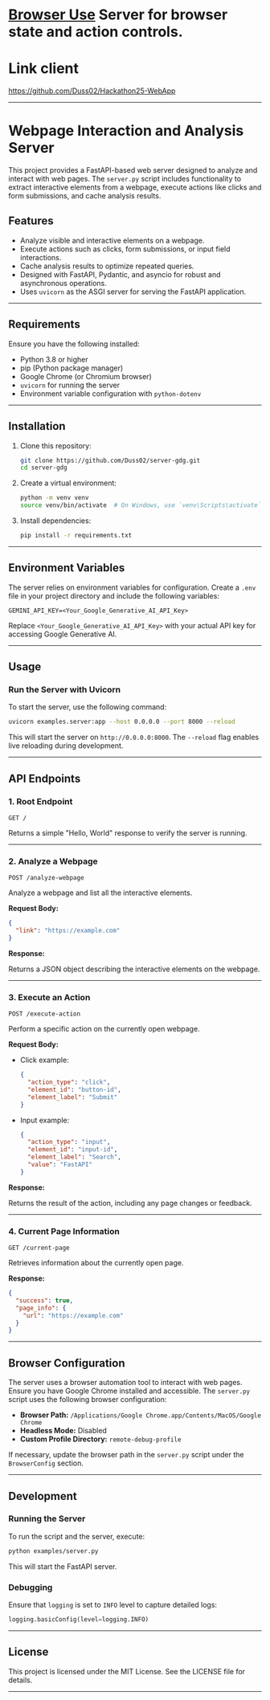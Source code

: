 # [Browser Use](https://github.com/browser-use/browser-use) Server for browser state and action controls.


# Link client
https://github.com/Duss02/Hackathon25-WebApp

---

# Webpage Interaction and Analysis Server

This project provides a FastAPI-based web server designed to analyze and interact with web pages. The `server.py` script includes functionality to extract interactive elements from a webpage, execute actions like clicks and form submissions, and cache analysis results.

## Features

- Analyze visible and interactive elements on a webpage.
- Execute actions such as clicks, form submissions, or input field interactions.
- Cache analysis results to optimize repeated queries.
- Designed with FastAPI, Pydantic, and asyncio for robust and asynchronous operations.
- Uses `uvicorn` as the ASGI server for serving the FastAPI application.

---

## Requirements

Ensure you have the following installed:

- Python 3.8 or higher
- pip (Python package manager)
- Google Chrome (or Chromium browser)
- `uvicorn` for running the server
- Environment variable configuration with `python-dotenv`

---

## Installation

1. Clone this repository:

   ```bash
   git clone https://github.com/Duss02/server-gdg.git
   cd server-gdg
   ```

2. Create a virtual environment:

   ```bash
   python -m venv venv
   source venv/bin/activate  # On Windows, use `venv\Scripts\activate`
   ```

3. Install dependencies:

   ```bash
   pip install -r requirements.txt
   ```

---

## Environment Variables

The server relies on environment variables for configuration. Create a `.env` file in your project directory and include the following variables:

```env
GEMINI_API_KEY=<Your_Google_Generative_AI_API_Key>
```

Replace `<Your_Google_Generative_AI_API_Key>` with your actual API key for accessing Google Generative AI.

---

## Usage

### Run the Server with Uvicorn

To start the server, use the following command:

```bash
uvicorn examples.server:app --host 0.0.0.0 --port 8000 --reload
```

This will start the server on `http://0.0.0.0:8000`. The `--reload` flag enables live reloading during development.

---

## API Endpoints

### 1. **Root Endpoint**

```http
GET /
```

Returns a simple "Hello, World" response to verify the server is running.

---

### 2. **Analyze a Webpage**

```http
POST /analyze-webpage
```

Analyze a webpage and list all the interactive elements.

**Request Body:**

```json
{
  "link": "https://example.com"
}
```

**Response:**

Returns a JSON object describing the interactive elements on the webpage.

---

### 3. **Execute an Action**

```http
POST /execute-action
```

Perform a specific action on the currently open webpage.

**Request Body:**

- Click example:

  ```json
  {
    "action_type": "click",
    "element_id": "button-id",
    "element_label": "Submit"
  }
  ```

- Input example:

  ```json
  {
    "action_type": "input",
    "element_id": "input-id",
    "element_label": "Search",
    "value": "FastAPI"
  }
  ```

**Response:**

Returns the result of the action, including any page changes or feedback.

---

### 4. **Current Page Information**

```http
GET /current-page
```

Retrieves information about the currently open page.

**Response:**

```json
{
  "success": true,
  "page_info": {
    "url": "https://example.com"
  }
}
```

---

## Browser Configuration

The server uses a browser automation tool to interact with web pages. Ensure you have Google Chrome installed and accessible. The `server.py` script uses the following browser configuration:

- **Browser Path:** `/Applications/Google Chrome.app/Contents/MacOS/Google Chrome`
- **Headless Mode:** Disabled
- **Custom Profile Directory:** `remote-debug-profile`

If necessary, update the browser path in the `server.py` script under the `BrowserConfig` section.

---

## Development

### Running the Server

To run the script and the server, execute:

```bash
python examples/server.py
```

This will start the FastAPI server.

### Debugging

Ensure that `logging` is set to `INFO` level to capture detailed logs:

```python
logging.basicConfig(level=logging.INFO)
```

---

## License

This project is licensed under the MIT License. See the LICENSE file for details.

---
